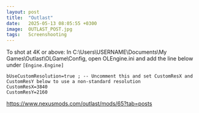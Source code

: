 ```yaml
---
layout: post
title:  "Outlast"
date:   2025-05-13 08:05:55 +0300
image:  OUTLAST_POST.jpg
tags:   Screenshooting
---
```



To shot at 4K or above:
In C:\Users\USERNAME\Documents\My Games\Outlast\OLGame\Config, open OLEngine.ini and add the line below under `[Engine.Engine]`

```
bUseCustomResolution=true ; -- Uncomment this and set CustomResX and CustomResY below to use a non-standard resolution
CustomResX=3840
CustomResY=2160
```

https://www.nexusmods.com/outlast/mods/65?tab=posts
